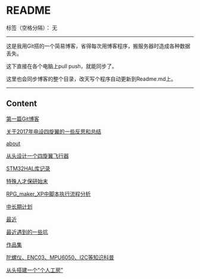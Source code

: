 ﻿# README

标签（空格分隔）： 无

---
这是我用Git搭的一个简易博客，省得每次用博客程序，搬服务器时造成各种数据丢失。

这下直接在各个电脑上pull push，就能同步了。

这里也会同步博客的整个目录，改天写个程序自动更新到Readme.md上。

---
## Content
[第一篇Git博客](https://github.com/Ncerzzk/MyBlog/blob/master/第一篇Git博客.md)

[关于2017年电设四旋翼的一些反思和总结](https://github.com/Ncerzzk/MyBlog/blob/master/关于2017年电设四旋翼的一些反思和总结.md)

[about](https://github.com/Ncerzzk/MyBlog/blob/master/about.md)

[从头设计一个四旋翼飞行器](https://github.com/Ncerzzk/MyBlog/blob/master/从头设计一个四旋翼飞行器.md)

[STM32HAL库记录](https://github.com/Ncerzzk/MyBlog/blob/master/STM32HAL库记录.md)

[特殊人才保研始末](https://github.com/Ncerzzk/MyBlog/blob/master/特殊人才保研始末.md)

[RPG_maker_XP中脚本执行流程分析](https://github.com/Ncerzzk/MyBlog/blob/master/RPG_maker_XP中脚本执行流程分析.md)

[中长期计划](https://github.com/Ncerzzk/MyBlog/blob/master/中长期计划.md)

[最近](https://github.com/Ncerzzk/MyBlog/blob/master/最近.md)

[最近遇到的一些坑](https://github.com/Ncerzzk/MyBlog/blob/master/最近遇到的一些坑.md)

[作品集](https://github.com/Ncerzzk/MyBlog/blob/master/作品集.md)

[陀螺仪、ENC03、MPU6050、I2C等知识科普](https://github.com/Ncerzzk/MyBlog/blob/master/陀螺仪、ENC03、MPU6050、I2C等知识科普.md)

[从头搭建一个“个人工房”](https://github.com/Ncerzzk/MyBlog/blob/master/从头搭建一个“个人工房”.md)

